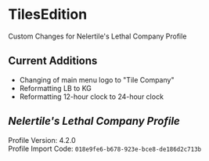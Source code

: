 # TilesEdition

Custom Changes for Nelertile's Lethal Company Profile

## Current Additions

- Changing of main menu logo to "Tile Company"
- Reformatting LB to KG
- Reformatting 12-hour clock to 24-hour clock

## _Nelertile's Lethal Company Profile_

Profile Version: 4.2.0 <br>
Profile Import Code: `018e9fe6-b678-923e-bce8-de186d2c713b`
